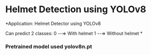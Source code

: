 # Helmet Detection using YOLOv8 

*Application: Helmet Detector using YOLOv8 

Can predict 2 classes: 
    0 --=> With helmet
    1 --=> Without helmet
*
### Pretrained model used yolov8n.pt

